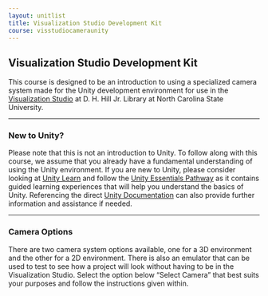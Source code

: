 ```yaml
---
layout: unitlist
title: Visualization Studio Development Kit
course: visstudiocameraunity
---
```


## Visualization Studio Development Kit

This course is designed to be an introduction to using a specialized camera system made for the Unity development environment for use in the [Visualization Studio](https://www.lib.ncsu.edu/spaces/visualization-studio) at D. H. Hill Jr. Library at North Carolina State University.

---

### New to Unity?

Please note that this is not an introduction to Unity. To follow along with this course, we assume that you already have a fundamental understanding of using the Unity environment. If you are new to Unity, please consider looking at [Unity Learn](https://learn.unity.com/) and follow the [Unity Essentials Pathway](https://learn.unity.com/pathway/unity-essentials) as it contains guided learning experiences that will help you understand the basics of Unity. Referencing the direct [Unity Documentation](https://docs.unity3d.com/Manual/index.html) can also provide further information and assistance if needed.

---

### Camera Options

There are two camera system options available, one for a 3D environment and the other for a 2D environment. There is also an emulator that can be used to test to see how a project will look without having to be in the Visualization Studio. Select the option below “Select Camera” that best suits your purposes and follow the instructions given within.
